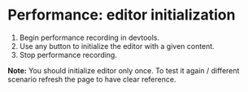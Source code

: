 # Performance: editor initialization

1. Begin performance recording in devtools.
1. Use any button to initialize the editor with a given content.
1. Stop performance recording.

**Note:** You should initialize editor only once. To test it again / different scenario refresh the page to have clear reference.
